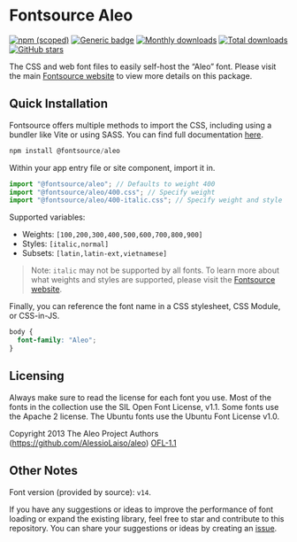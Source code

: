 # Fontsource Aleo

[![npm (scoped)](https://img.shields.io/npm/v/@fontsource/aleo?color=brightgreen)](https://www.npmjs.com/package/@fontsource/aleo) [![Generic badge](https://img.shields.io/badge/fontsource-passing-brightgreen)](https://github.com/fontsource/fontsource) [![Monthly downloads](https://badgen.net/npm/dm/@fontsource/aleo)](https://github.com/fontsource/fontsource) [![Total downloads](https://badgen.net/npm/dt/@fontsource/aleo)](https://github.com/fontsource/fontsource) [![GitHub stars](https://img.shields.io/github/stars/fontsource/fontsource.svg?style=social&label=Star)](https://github.com/fontsource/fontsource/stargazers)

The CSS and web font files to easily self-host the “Aleo” font. Please visit the main [Fontsource website](https://fontsource.org/fonts/aleo) to view more details on this package.

## Quick Installation

Fontsource offers multiple methods to import the CSS, including using a bundler like Vite or using SASS. You can find full documentation [here](https://fontsource.org/docs/getting-started/introduction).

```javascript
npm install @fontsource/aleo
```

Within your app entry file or site component, import it in.

```javascript
import "@fontsource/aleo"; // Defaults to weight 400
import "@fontsource/aleo/400.css"; // Specify weight
import "@fontsource/aleo/400-italic.css"; // Specify weight and style
```

Supported variables:
- Weights: `[100,200,300,400,500,600,700,800,900]`
- Styles: `[italic,normal]`
- Subsets: `[latin,latin-ext,vietnamese]`

> Note: `italic` may not be supported by all fonts. To learn more about what weights and styles are supported, please visit the [Fontsource website](https://fontsource.org/fonts/aleo).

Finally, you can reference the font name in a CSS stylesheet, CSS Module, or CSS-in-JS.

```css
body {
  font-family: "Aleo";
}
```

## Licensing
Always make sure to read the license for each font you use. Most of the fonts in the collection use the SIL Open Font License, v1.1. Some fonts use the Apache 2 license. The Ubuntu fonts use the Ubuntu Font License v1.0.

Copyright 2013 The Aleo Project Authors (https://github.com/AlessioLaiso/aleo)
[OFL-1.1](http://scripts.sil.org/OFL)

## Other Notes
Font version (provided by source): `v14`.

If you have any suggestions or ideas to improve the performance of font loading or expand the existing library, feel free to star and contribute to this repository. You can share your suggestions or ideas by creating an [issue](https://github.com/fontsource/fontsource/issues).